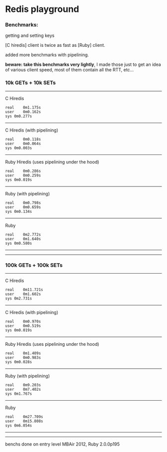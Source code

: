 # Redis playground

### Benchmarks:

getting and setting keys

[C hiredis] client is twice as fast as [Ruby] client.

added more benchmarks with pipelining.

**beware: take this benchmarks very lightly**, I made those just to get an idea of various client speed, most of them contain all the RTT, etc...


### 10k GETs + 10k SETs

---

C Hiredis

    real	0m1.175s
    user	0m0.162s
    sys	0m0.277s
    
---

C Hiredis (with pipelining)

    real	0m0.118s
    user	0m0.064s
    sys	0m0.003s
    
---

Ruby Hiredis (uses pipelining under the hood)

    real	0m0.286s
    user	0m0.259s
    sys	0m0.019s

---

Ruby (with pipelining)

    real	0m0.798s
    user	0m0.659s
    sys	0m0.134s

---

Ruby

    real	0m2.772s
    user	0m1.640s
    sys	0m0.580s
    
---
---

### 100k GETs + 100k SETs

---

C Hiredis

    real	0m11.721s
    user	0m1.602s
    sys	0m2.731s
    
---

C Hiredis (with pipelining)

    real	0m0.970s
    user	0m0.519s
    sys	0m0.019s

---

Ruby Hiredis (uses pipelining under the hood)

    real	0m1.409s
    user	0m0.983s
    sys	0m0.028s

---

Ruby (with pipelining)

    real	0m9.203s
    user	0m7.402s
    sys	0m1.767s

---

Ruby

    real	0m27.709s
    user	0m15.808s
    sys	0m6.054s

---
---

benchs done on entry level MBAir 2012, Ruby 2.0.0p195